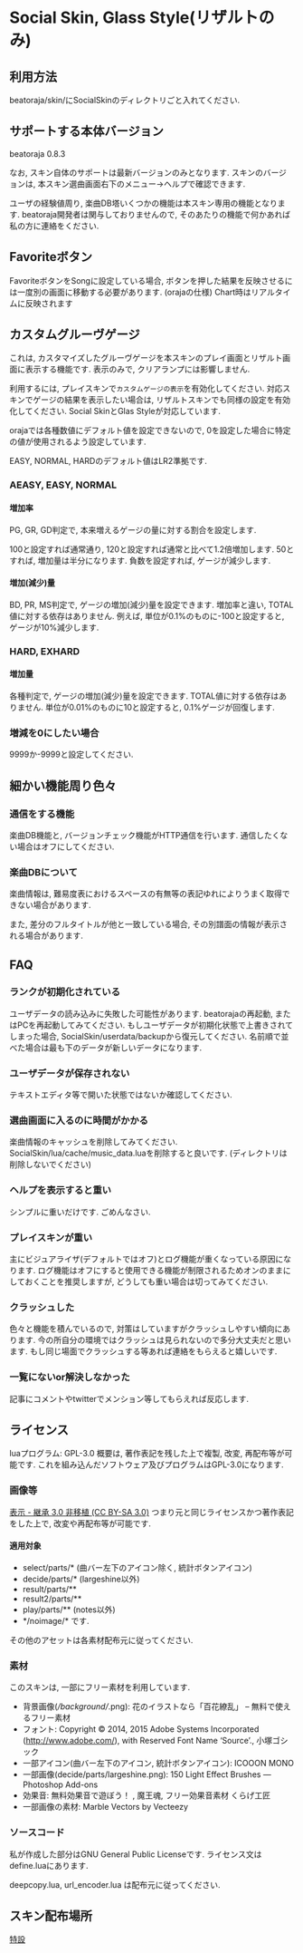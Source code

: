 # Social Skin, Glass Style(リザルトのみ)

## 利用方法

beatoraja/skin/にSocialSkinのディレクトリごと入れてください.

## サポートする本体バージョン

beatoraja 0.8.3

なお, スキン自体のサポートは最新バージョンのみとなります. スキンのバージョンは, 本スキン選曲画面右下のメニュー->ヘルプで確認できます.

ユーザの経験値周り, 楽曲DB塔いくつかの機能は本スキン専用の機能となります. beatoraja開発者は関与しておりませんので, そのあたりの機能で何かあれば私の方に連絡をください.

## Favoriteボタン

FavoriteボタンをSongに設定している場合, ボタンを押した結果を反映させるには一度別の画面に移動する必要があります. (orajaの仕様)
Chart時はリアルタイムに反映されます

## カスタムグルーヴゲージ

これは, カスタマイズしたグルーヴゲージを本スキンのプレイ画面とリザルト画面に表示する機能です. 表示のみで, クリアランプには影響しません.

利用するには, プレイスキンで`カスタムゲージの表示`を有効化してください.
対応スキンでゲージの結果を表示したい場合は, リザルトスキンでも同様の設定を有効化してください. Social SkinとGlas Styleが対応しています.

orajaでは各種数値にデフォルト値を設定できないので, 0を設定した場合に特定の値が使用されるよう設定しています.

EASY, NORMAL, HARDのデフォルト値はLR2準拠です.

### AEASY, EASY, NORMAL

#### 増加率

PG, GR, GD判定で, 本来増えるゲージの量に対する割合を設定します.

100と設定すれば通常通り, 120と設定すれば通常と比べて1.2倍増加します. 50とすれば, 増加量は半分になります. 負数を設定すれば, ゲージが減少します.

#### 増加(減少)量

BD, PR, MS判定で, ゲージの増加(減少)量を設定できます. 増加率と違い, TOTAL値に対する依存はありません.
例えば, 単位が0.1%のものに-100と設定すると, ゲージが10%減少します.

### HARD, EXHARD

#### 増加量

各種判定で, ゲージの増加(減少)量を設定できます. TOTAL値に対する依存はありません.
単位が0.01%のものに10と設定すると, 0.1%ゲージが回復します.

### 増減を0にしたい場合

9999か-9999と設定してください.

## 細かい機能周り色々

### 通信をする機能

楽曲DB機能と, バージョンチェック機能がHTTP通信を行います. 通信したくない場合はオフにしてください.

### 楽曲DBについて

楽曲情報は, 難易度表におけるスペースの有無等の表記ゆれによりうまく取得できない場合があります.

また, 差分のフルタイトルが他と一致している場合, その別譜面の情報が表示される場合があります.

## FAQ

### ランクが初期化されている

ユーザデータの読み込みに失敗した可能性があります. beatorajaの再起動, またはPCを再起動してみてください. もしユーザデータが初期化状態で上書きされてしまった場合, SocialSkin/userdata/backupから復元してください. 名前順で並べた場合は最も下のデータが新しいデータになります.

### ユーザデータが保存されない

テキストエディタ等で開いた状態ではないか確認してください.

### 選曲画面に入るのに時間がかかる

楽曲情報のキャッシュを削除してみてください. SocialSkin/lua/cache/music_data.luaを削除すると良いです. (ディレクトリは削除しないでください)

### ヘルプを表示すると重い

シンプルに重いだけです. ごめんなさい.

### プレイスキンが重い

主にビジュアライザ(デフォルトではオフ)とログ機能が重くなっている原因になります.
ログ機能はオフにすると使用できる機能が制限されるためオンのままにしておくことを推奨しますが, どうしても重い場合は切ってみてください.

### クラッシュした

色々と機能を積んでいるので, 対策はしていますがクラッシュしやすい傾向にあります. 今の所自分の環境ではクラッシュは見られないので多分大丈夫だと思います.
もし同じ場面でクラッシュする等あれば連絡をもらえると嬉しいです.

### 一覧にないor解決しなかった

記事にコメントやtwitterでメンション等してもらえれば反応します.

## ライセンス

luaプログラム: GPL-3.0 概要は, 著作表記を残した上で複製, 改変, 再配布等が可能です. これを組み込んだソフトウェア及びプログラムはGPL-3.0になります.

### 画像等

[表示 - 継承 3.0 非移植 (CC BY-SA 3.0)](https://creativecommons.org/licenses/by-sa/3.0/deed.ja) つまり元と同じライセンスかつ著作表記をした上で, 改変や再配布等が可能です.

#### 適用対象

* select/parts/\* (曲バー左下のアイコン除く, 統計ボタンアイコン)
* decide/parts/\* (largeshine以外)
* result/parts/\*\*
* result2/parts/\*\*
* play/parts/\*\* (notes以外)
* \*/noimage/\* です.

その他のアセットは各素材配布元に従ってください.

### 素材

このスキンは, 一部にフリー素材を利用しています.

* 背景画像(*/background/*.png): 花のイラストなら「百花繚乱」 – 無料で使えるフリー素材
* フォント: Copyright © 2014, 2015 Adobe Systems Incorporated (http://www.adobe.com/), with Reserved Font Name ‘Source’., 小塚ゴシック
* 一部アイコン(曲バー左下のアイコン, 統計ボタンアイコン): ICOOON MONO
* 一部画像(decide/parts/largeshine.png): 150 Light Effect Brushes — Photoshop Add-ons
* 効果音: 無料効果音で遊ぼう！ , 魔王魂, フリー効果音素材 くらげ工匠
* 一部画像の素材: Marble Vectors by Vecteezy

### ソースコード

私が作成した部分はGNU General Public Licenseです. ライセンス文はdefine.luaにあります.

deepcopy.lua, url_encoder.lua は配布元に従ってください.

## スキン配布場所

[特設](https://tori-blog.net/bms/1392/)

